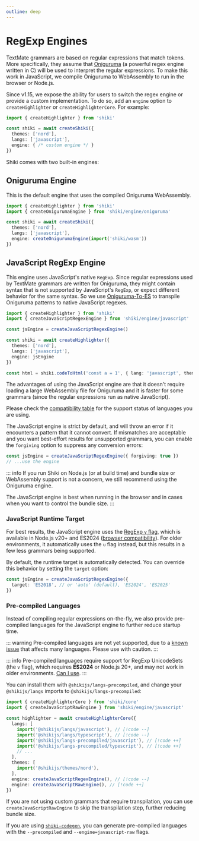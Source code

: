 ```yaml
---
outline: deep
---
```


# RegExp Engines

TextMate grammars are based on regular expressions that match tokens. More specifically, they assume that [Oniguruma](https://github.com/kkos/oniguruma) (a powerful regex engine written in C) will be used to interpret the regular expressions. To make this work in JavaScript, we compile Oniguruma to WebAssembly to run in the browser or Node.js.

Since v1.15, we expose the ability for users to switch the regex engine or provide a custom implementation. To do so, add an `engine` option to `createHighlighter` or `createHighlighterCore`. For example:

```ts
import { createHighlighter } from 'shiki'

const shiki = await createShiki({
  themes: ['nord'],
  langs: ['javascript'],
  engine: { /* custom engine */ }
})
```

Shiki comes with two built-in engines:

## Oniguruma Engine

This is the default engine that uses the compiled Oniguruma WebAssembly.

```ts
import { createHighlighter } from 'shiki'
import { createOnigurumaEngine } from 'shiki/engine/oniguruma'

const shiki = await createShiki({
  themes: ['nord'],
  langs: ['javascript'],
  engine: createOnigurumaEngine(import('shiki/wasm'))
})
```

## JavaScript RegExp Engine

This engine uses JavaScript's native `RegExp`. Since regular expressions used by TextMate grammars are written for Oniguruma, they might contain syntax that is not supported by JavaScript's `RegExp`, or expect different behavior for the same syntax. So we use [Oniguruma-To-ES](https://github.com/slevithan/oniguruma-to-es) to transpile Oniguruma patterns to native JavaScript regexes.

```ts {2,4,9}
import { createHighlighter } from 'shiki'
import { createJavaScriptRegexEngine } from 'shiki/engine/javascript'

const jsEngine = createJavaScriptRegexEngine()

const shiki = await createHighlighter({
  themes: ['nord'],
  langs: ['javascript'],
  engine: jsEngine
})

const html = shiki.codeToHtml('const a = 1', { lang: 'javascript', theme: 'nord' })
```

The advantages of using the JavaScript engine are that it doesn't require loading a large WebAssembly file for Oniguruma and it is faster for some grammars (since the regular expressions run as native JavaScript).

Please check the [compatibility table](/references/engine-js-compat) for the support status of languages you are using.

The JavaScript engine is strict by default, and will throw an error if it encounters a pattern that it cannot convert. If mismatches are acceptable and you want best-effort results for unsupported grammars, you can enable the `forgiving` option to suppress any conversion errors:

```ts
const jsEngine = createJavaScriptRegexEngine({ forgiving: true })
// ...use the engine
```

::: info
If you run Shiki on Node.js (or at build time) and bundle size or WebAssembly support is not a concern, we still recommend using the Oniguruma engine.

The JavaScript engine is best when running in the browser and in cases when you want to control the bundle size.
:::

### JavaScript Runtime Target

For best results, the JavaScript engine uses the [RegExp `v` flag](https://developer.mozilla.org/en-US/docs/Web/JavaScript/Reference/Global_Objects/RegExp/unicodeSets), which is available in Node.js v20+ and ES2024 ([browser compatibility](https://developer.mozilla.org/en-US/docs/Web/JavaScript/Reference/Global_Objects/RegExp/unicodeSets#browser_compatibility)). For older environments, it automatically uses the `u` flag instead, but this results in a few less grammars being supported.

By default, the runtime target is automatically detected. You can override this behavior by setting the `target` option:

```ts
const jsEngine = createJavaScriptRegexEngine({
  target: 'ES2018', // or 'auto' (default), 'ES2024', 'ES2025'
})
```

### Pre-compiled Languages

Instead of compiling regular expressions on-the-fly, we also provide pre-compiled languages for the JavaScript engine to further reduce startup time.

::: warning
Pre-compiled languages are not yet supported, due to a [known issue](https://github.com/shikijs/shiki/issues/918) that affects many languages. Please use with caution.
:::

::: info
Pre-compiled languages require support for RegExp UnicodeSets (the `v` flag), which requires **ES2024** or Node.js 20+, and may not work in older environments. [Can I use](https://caniuse.com/mdn-javascript_builtins_regexp_unicodesets).
:::

You can install them with `@shikijs/langs-precompiled`, and change your `@shikijs/langs` imports to `@shikijs/langs-precompiled`:

```ts
import { createHighlighterCore } from 'shiki/core'
import { createJavaScriptRawEngine } from 'shiki/engine/javascript'

const highlighter = await createHighlighterCore({
  langs: [
    import('@shikijs/langs/javascript'), // [!code --]
    import('@shikijs/langs/typescript'), // [!code --]
    import('@shikijs/langs-precompiled/javascript'), // [!code ++]
    import('@shikijs/langs-precompiled/typescript'), // [!code ++]
    // ...
  ],
  themes: [
    import('@shikijs/themes/nord'),
  ],
  engine: createJavaScriptRegexEngine(), // [!code --]
  engine: createJavaScriptRawEngine(), // [!code ++]
})
```

If you are not using custom grammars that require transpilation, you can use `createJavaScriptRawEngine` to skip the transpilation step, further reducing bundle size.

If you are using [`shiki-codegen`](/packages/codegen), you can generate pre-compiled languages with the `--precompiled` and `--engine=javascript-raw` flags.
